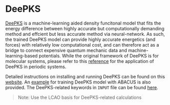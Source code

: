 # DeePKS

[DeePKS](https://pubs.acs.org/doi/10.1021/acs.jctc.0c00872) is a machine-learning aided density funcitonal model that fits the energy difference between highly accurate but computationally demanding method and effcient but less accurate method via neural-network. As such, the trained DeePKS model can provide highly accurate energetics (and forces) with relatively low computational cost, and can therefore act as a bridge to connect expensive quantum mechanic data and machine-learning-based potentials. While the original framework of DeePKS is for molecular systems, please refer to this [reference](https://arxiv.org/abs/2206.10093) for the application of DeePKS in periodic systems. 

Detailed instructions on installing and running DeePKS can be found on this [website](https://deepks-kit.readthedocs.io/en/latest/index.html). An [example](https://github.com/deepmodeling/deepks-kit/tree/abacus/examples/water_single_lda2pbe_abacus) for training DeePKS model with ABACUS is also provided. The DeePKS-related keywords in `INPUT` file can be found [here](https://github.com/deepmodeling/abacus-develop/blob/develop/docs/input-main.md#deepks).

> Note: Use the LCAO basis for DeePKS-related calculations


